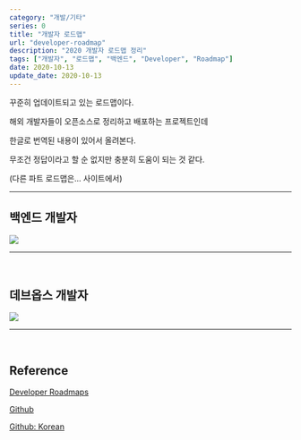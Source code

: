 ```yaml
---
category: "개발/기타"
series: 0 
title: "개발자 로드맵"
url: "developer-roadmap"
description: "2020 개발자 로드맵 정리"
tags: ["개발자", "로드맵", "백엔드", "Developer", "Roadmap"]
date: 2020-10-13
update_date: 2020-10-13
---
```


꾸준히 업데이트되고 있는 로드맵이다.

해외 개발자들이 오픈소스로 정리하고 배포하는 프로젝트인데

한글로 번역된 내용이 있어서 올려본다.

무조건 정답이라고 할 순 없지만 충분히 도움이 되는 것 같다.

(다른 파트 로드맵은... 사이트에서)

***

## 백엔드 개발자

![](https://www.notion.so/image/https%3A%2F%2Fs3-us-west-2.amazonaws.com%2Fsecure.notion-static.com%2F3cbda823-4f9f-4d3a-8304-a8d7bfd79a63%2F120199163_197891628366431_5660893118453603052_o.jpg?table=block&id=31b89e99-f48d-4e15-a2ae-3b2ca06b8043&width=2950&userId=038a9d8a-4e75-4deb-a374-ed6ff93980c6&cache=v2)

***

<br>

## 데브옵스 개발자

![](https://www.notion.so/image/https%3A%2F%2Fs3-us-west-2.amazonaws.com%2Fsecure.notion-static.com%2F2cdebbc5-36b1-4c1e-8acf-5d1ae87fef69%2F120289515_197891651699762_5766344256591660931_o.jpg?table=block&id=faf2e525-1382-4990-a8c3-93457e71551e&width=2950&userId=038a9d8a-4e75-4deb-a374-ed6ff93980c6&cache=v2)

*** 

<br>

## Reference

<span class="reference">

[Developer Roadmaps](https://roadmap.sh/)

[Github](https://github.com/kamranahmedse/developer-roadmap)

[Github: Korean](https://github.com/devJang/developer-roadmap)

</span>
